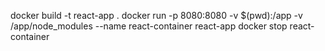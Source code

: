 docker build -t react-app .
docker run -p 8080:8080 -v $(pwd):/app -v /app/node_modules --name react-container react-app
docker stop react-container